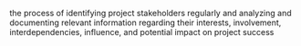 the process of identifying project stakeholders regularly and analyzing and documenting 
relevant information regarding their interests, involvement, interdependencies, influence, and potential impact on 
project success

